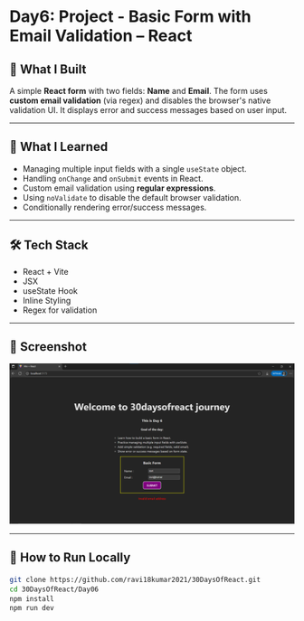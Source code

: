 # Day6: Project - Basic Form with Email Validation – React

## 🚀 What I Built
A simple **React form** with two fields: **Name** and **Email**. The form uses **custom email validation** (via regex) and disables the browser's native validation UI. It displays error and success messages based on user input.

---

## 🧠 What I Learned
- Managing multiple input fields with a single `useState` object.
- Handling `onChange` and `onSubmit` events in React.
- Custom email validation using **regular expressions**.
- Using `noValidate` to disable the default browser validation.
- Conditionally rendering error/success messages.

---

## 🛠️ Tech Stack
- React + Vite
- JSX
- useState Hook
- Inline Styling
- Regex for validation

---

## 📸 Screenshot

![Screenshot](./screenshot.png)

---

## 🧪 How to Run Locally

```bash
git clone https://github.com/ravi18kumar2021/30DaysOfReact.git
cd 30DaysOfReact/Day06
npm install
npm run dev